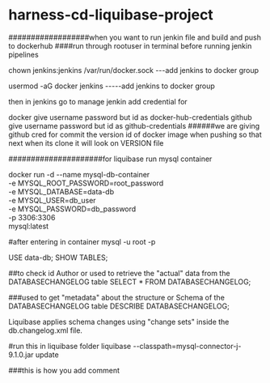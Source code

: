 # harness-cd-liquibase-project





##################when you want to run jenkin file and build and push to dockerhub 
####run through rootuser in terminal before running jenkin pipelines

 chown jenkins:jenkins /var/run/docker.sock                            ---add jenkins to docker group 
 
 usermod -aG docker jenkins                                          -----add jenkins to docker group   



 then in jenkins  go to manage jenkin add credential for 

 docker      give username password  but id as docker-hub-credentials 
 github    give username password    but id as github-credentials     ######we are giving github cred for commit the version id of docker image when pushing so that next when its clone it will look on VERSION file 
 

#####################for liquibase run mysql container
 


docker run -d --name mysql-db-container \
  -e MYSQL_ROOT_PASSWORD=root_password \
  -e MYSQL_DATABASE=data-db \
  -e MYSQL_USER=db_user \
  -e MYSQL_PASSWORD=db_password \
  -p 3306:3306 \
  mysql:latest



#after entering in container
mysql -u root -p


USE data-db;
SHOW TABLES;


##to check id Author or used to retrieve the "actual" data from the DATABASECHANGELOG table
SELECT * FROM DATABASECHANGELOG;


###used to get "metadata" about the structure or Schema of the DATABASECHANGELOG table
DESCRIBE  DATABASECHANGELOG;



Liquibase applies schema changes using "change sets" inside the db.changelog.xml file.



#run this in liquibase folder
liquibase --classpath=mysql-connector-j-9.1.0.jar  update



###this is how you add comment
 <!-- commented one This XML file contains the database changes (schema changes, tables, columns, etc.). -->



